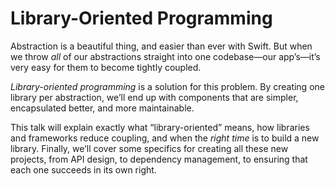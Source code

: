 # Library-Oriented Programming

Abstraction is a beautiful thing, and easier than ever with Swift. But when we throw _all_ of our abstractions straight into one codebase—our app’s—it’s very easy for them to become tightly coupled.

_Library-oriented programming_ is a solution for this problem. By creating one library per abstraction, we’ll end up with components that are simpler, encapsulated better, and more maintainable.

This talk will explain exactly what “library-oriented” means, how libraries and frameworks reduce coupling, and when the _right time_ is to build a new library. Finally, we’ll cover some specifics for creating all these new projects, from API design, to dependency management, to ensuring that each one succeeds in its own right.
